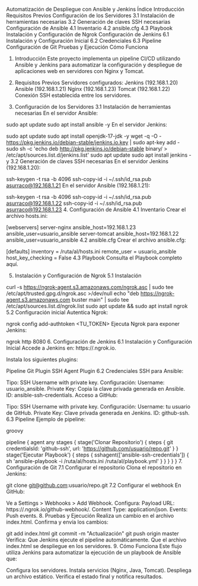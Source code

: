 Automatización de Despliegue con Ansible y Jenkins
Índice
Introducción
Requisitos Previos
Configuración de los Servidores
3.1 Instalación de herramientas necesarias
3.2 Generación de claves SSH necesarias
Configuración de Ansible
4.1 Inventario
4.2 ansible.cfg
4.3 Playbook
Instalación y Configuración de Ngrok
Configuración de Jenkins
6.1 Instalación y Configuración Inicial
6.2 Credenciales
6.3 Pipeline
Configuración de Git
Pruebas y Ejecución
Cómo Funciona
1. Introducción
Este proyecto implementa un pipeline CI/CD utilizando Ansible y Jenkins para automatizar la configuración y despliegue de aplicaciones web en servidores con Nginx y Tomcat.

2. Requisitos Previos
Servidores configurados:
Jenkins (192.168.1.20)
Ansible (192.168.1.21)
Nginx (192.168.1.23)
Tomcat (192.168.1.22)
Conexión SSH establecida entre los servidores.
3. Configuración de los Servidores
3.1 Instalación de herramientas necesarias
En el servidor Ansible:


sudo apt update
sudo apt install ansible -y
En el servidor Jenkins:


sudo apt update
sudo apt install openjdk-17-jdk -y
wget -q -O - https://pkg.jenkins.io/debian-stable/jenkins.io.key | sudo apt-key add -
sudo sh -c 'echo deb http://pkg.jenkins.io/debian-stable binary/ > /etc/apt/sources.list.d/jenkins.list'
sudo apt update
sudo apt install jenkins -y
3.2 Generación de claves SSH necesarias
En el servidor Jenkins (192.168.1.20):


ssh-keygen -t rsa -b 4096
ssh-copy-id -i ~/.ssh/id_rsa.pub asurraco@192.168.1.21
En el servidor Ansible (192.168.1.21):


ssh-keygen -t rsa -b 4096
ssh-copy-id -i ~/.ssh/id_rsa.pub asurraco@192.168.1.22
ssh-copy-id -i ~/.ssh/id_rsa.pub asurraco@192.168.1.23
4. Configuración de Ansible
4.1 Inventario
Crear el archivo hosts.ini:


[webservers]
server-nginx ansible_host=192.168.1.23 ansible_user=usuario_ansible
server-tomcat ansible_host=192.168.1.22 ansible_user=usuario_ansible
4.2 ansible.cfg
Crear el archivo ansible.cfg:


[defaults]
inventory = /ruta/al/hosts.ini
remote_user = usuario_ansible
host_key_checking = False
4.3 Playbook
Consulta el Playbook completo aquí.

5. Instalación y Configuración de Ngrok
5.1 Instalación

curl -s https://ngrok-agent.s3.amazonaws.com/ngrok.asc | sudo tee /etc/apt/trusted.gpg.d/ngrok.asc >/dev/null
echo "deb https://ngrok-agent.s3.amazonaws.com buster main" | sudo tee /etc/apt/sources.list.d/ngrok.list
sudo apt update && sudo apt install ngrok
5.2 Configuración inicial
Autentica Ngrok:


ngrok config add-authtoken <TU_TOKEN>
Ejecuta Ngrok para exponer Jenkins:


ngrok http 8080
6. Configuración de Jenkins
6.1 Instalación y Configuración Inicial
Accede a Jenkins en: https://<SUBDOMINIO>.ngrok.io.

Instala los siguientes plugins:

Pipeline
Git Plugin
SSH Agent Plugin
6.2 Credenciales
SSH para Ansible:

Tipo: SSH Username with private key.
Configuración:
Username: usuario_ansible.
Private Key: Copia la clave privada generada en Ansible.
ID: ansible-ssh-credentials.
Acceso a GitHub:

Tipo: SSH Username with private key.
Configuración:
Username: tu usuario de GitHub.
Private Key: Clave privada generada en Jenkins.
ID: github-ssh.
6.3 Pipeline
Ejemplo de pipeline:

groovy

pipeline {
    agent any
    stages {
        stage('Clonar Repositorio') {
            steps {
                git credentialsId: 'github-ssh', url: 'https://github.com/usuario/repo.git'
            }
        }
        stage('Ejecutar Playbook') {
            steps {
                sshagent(['ansible-ssh-credentials']) {
                    sh 'ansible-playbook -i /ruta/al/hosts.ini /ruta/al/playbook.yml'
                }
            }
        }
    }
}
7. Configuración de Git
7.1 Configurar el repositorio
Clona el repositorio en Jenkins:

git clone git@github.com:usuario/repo.git
7.2 Configurar el webhook
En GitHub:

Ve a Settings > Webhooks > Add Webhook.
Configura:
Payload URL: https://<SUBDOMINIO>.ngrok.io/github-webhook/.
Content Type: application/json.
Events: Push events.
8. Pruebas y Ejecución
Realiza un cambio en el archivo index.html.
Confirma y envía los cambios:

git add index.html
git commit -m "Actualización"
git push origin master
Verifica:
Que Jenkins ejecute el pipeline automáticamente.
Que el archivo index.html se despliegue en los servidores.
9. Cómo Funciona
Este flujo utiliza Jenkins para automatizar la ejecución de un playbook de Ansible que:

Configura los servidores.
Instala servicios (Nginx, Java, Tomcat).
Despliega un archivo estático.
Verifica el estado final y notifica resultados.